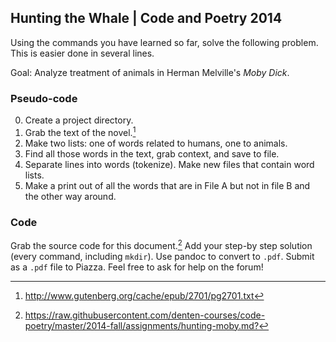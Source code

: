 ## Hunting the Whale | Code and Poetry 2014

Using the commands you have learned so far, solve the following problem. This is easier done in several lines.

Goal: Analyze treatment of animals in Herman Melville's *Moby Dick*.

### Pseudo-code
0. Create a project directory.
1. Grab the text of the novel.[^2]
2. Make two lists: one of words related to humans, one to animals.
3. Find all those words in the text, grab context, and save to file.
4. Separate lines into words (tokenize). Make new files that contain word lists.
5. Make a print out of all the words that are in File A but not in file B and the other way around.

### Code

Grab the source code for this document.[^1] Add your step-by step solution (every command, including `mkdir`). Use pandoc to convert to `.pdf`. Submit as a `.pdf` file to Piazza. Feel free to ask for help on the forum!

[^1]: <https://raw.githubusercontent.com/denten-courses/code-poetry/master/2014-fall/assignments/hunting-moby.md?>
[^2]: <http://www.gutenberg.org/cache/epub/2701/pg2701.txt>
